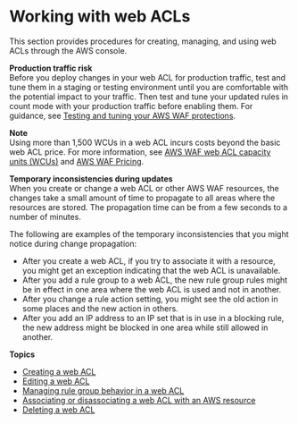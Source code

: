 # Working with web ACLs<a name="web-acl-working-with"></a>

This section provides procedures for creating, managing, and using web ACLs through the AWS console\. 

**Production traffic risk**  
Before you deploy changes in your web ACL for production traffic, test and tune them in a staging or testing environment until you are comfortable with the potential impact to your traffic\. Then test and tune your updated rules in count mode with your production traffic before enabling them\. For guidance, see [Testing and tuning your AWS WAF protections](web-acl-testing.md)\.

**Note**  
Using more than 1,500 WCUs in a web ACL incurs costs beyond the basic web ACL price\. For more information, see [AWS WAF web ACL capacity units \(WCUs\)](aws-waf-capacity-units.md) and [AWS WAF Pricing](http://aws.amazon.com/waf/pricing/)\.

**Temporary inconsistencies during updates**  
When you create or change a web ACL or other AWS WAF resources, the changes take a small amount of time to propagate to all areas where the resources are stored\. The propagation time can be from a few seconds to a number of minutes\. 

The following are examples of the temporary inconsistencies that you might notice during change propagation: 
+ After you create a web ACL, if you try to associate it with a resource, you might get an exception indicating that the web ACL is unavailable\. 
+ After you add a rule group to a web ACL, the new rule group rules might be in effect in one area where the web ACL is used and not in another\.
+ After you change a rule action setting, you might see the old action in some places and the new action in others\. 
+ After you add an IP address to an IP set that is in use in a blocking rule, the new address might be blocked in one area while still allowed in another\.

**Topics**
+ [Creating a web ACL](web-acl-creating.md)
+ [Editing a web ACL](web-acl-editing.md)
+ [Managing rule group behavior in a web ACL](web-acl-rule-group-settings.md)
+ [Associating or disassociating a web ACL with an AWS resource](web-acl-associating-aws-resource.md)
+ [Deleting a web ACL](web-acl-deleting.md)